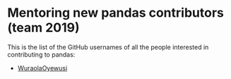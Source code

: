 # Mentoring new pandas contributors (team 2019)

This is the list of the GitHub usernames of all the people interested in contributing to pandas:
- [WuraolaOyewusi](https://github.com/WuraolaOyewusi)

